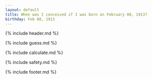 ```yaml
---
layout: default
title: When was I conceived if I was born on February 08, 1913?
birthday: Feb 08, 1913
---
```


{% include header.md %}

{% include guess.md %}

{% include calculate.md %}

{% include safety.md %}

{% include footer.md %}



